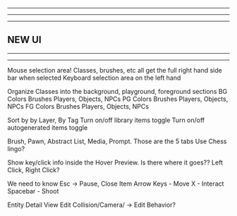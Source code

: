 --------------------------------------------------------------------------------------
--------------------------------------------------------------------------------------
--------------------------------------------------------------------------------------
NEW UI
--------------------------------------------------------------------------------------
--------------------------------------------------------------------------------------
--------------------------------------------------------------------------------------

Mouse selection area! Classes, brushes, etc all get the full right hand side bar when selected
Keyboard selection area on the left hand

Organize Classes into the background, playground, foreground sections
  BG
    Colors
    Brushes
    Players, Objects, NPCs
  PG
    Colors
    Brushes
    Players, Objects, NPCs
  FG
    Colors
    Brushes
    Players, Objects, NPCs

Sort by by Layer, By Tag
Turn on/off library items toggle
Turn on/off autogenerated items toggle

Brush, Pawn, Abstract List, Media, Prompt. Those are the 5 tabs
Use Chess lingo?

Show key/click info inside the Hover Preview. Is there where it goes??
  Left Click, Right Click?
  
  We need to know
  Esc -> Pause, Close Item
  Arrow Keys - Move
  X - Interact 
  Spacebar - Shoot

Entity Detail View
  Edit Collision/Camera/ -> Edit Behavior?